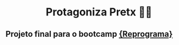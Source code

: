 # <p align="center"><b> **Protagoniza Pretx** </b> ✊🏿 <p>
  
## Projeto final para o bootcamp [{Reprograma}](https://www.reprograma.com.br/)
  
  

